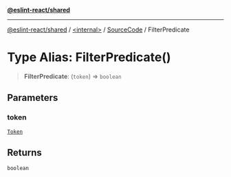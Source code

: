 [**@eslint-react/shared**](../../../../README.md)

***

[@eslint-react/shared](../../../../README.md) / [\<internal\>](../../../README.md) / [SourceCode](../README.md) / FilterPredicate

# Type Alias: FilterPredicate()

> **FilterPredicate**: (`token`) => `boolean`

## Parameters

### token

[`Token`](../../../type-aliases/Token.md)

## Returns

`boolean`
